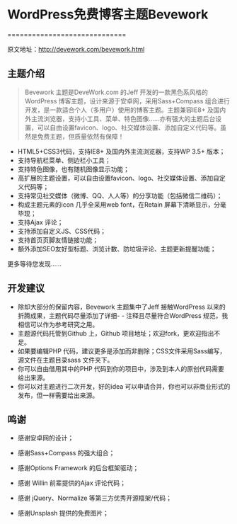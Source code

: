 # WordPress免费博客主题Bevework

=============================

原文地址：http://devework.com/bevework.html

## 主题介绍

> Bevework 主题是DeveWork.com 的Jeff 开发的一款黑色系风格的WordPress 博客主题，设计来源于安卓网，采用Sass+Compass 组合进行开发，是一款适合个人（多用户）使用的博客主题。主题兼容IE8+ 及国内外主流浏览器，支持小工具、菜单、特色图像……亦有强大的主题后台设置，可以自由设置favicon、logo、社交媒体设置、添加自定义代码等。虽然是免费主题，但质量依然有保障！

- HTML5+CSS3代码，支持IE8+ 及国内外主流浏览器，支持WP 3.5+ 版本；
- 支持导航栏菜单、侧边栏小工具；
- 支持特色图像，也有随机图像显示功能；
- 高扩展的主题设置，可以自由设置favicon、logo、社交媒体设置、添加自定义代码等；
- 支持常见社交媒体（微博、QQ、人人等）的分享功能（包括微信二维码）；
- 构成主题元素的icon 几乎全采用web font，在Retain 屏幕下清晰显示，分毫毕现；
- 支持Ajax 评论；
- 支持添加自定义JS、CSS代码；
- 支持首页页脚友情链接功能；
- 额外添加SEO友好型标题、浏览计数、防垃圾评论、主题更新提醒功能；

更多等待您发现……

## 开发建议

- 除却大部分的保留内容，Bevework 主题集中了Jeff 接触WordPress 以来的折腾成果，主题代码尽量添加了详细- - 注释且尽量符合WordPress 规范，我相信可以作为参考研究之用。
- 主题源代码托管到Github 上，Github 项目地址；欢迎fork，更欢迎指出不足。
- 如果要编辑PHP 代码，建议更多是添加而非删除；CSS文件采用Sass编写，源文件在主题目录sass 文件夹下。
- 你可以自由借用其中的PHP 代码到你的项目中，涉及到本人的原创代码需要给出来源。
- 你可以对主题进行二次开发，好的idea 可以申请合并，你也可以非商业形式的发布，但一样需要给出来源。

## 鸣谢

- 感谢安卓网的设计；

- 感谢Sass+Compass 的强大组合；

- 感谢Options Framework  的后台框架驱动；

- 感谢 Willin 前辈提供的Ajax 评论代码；

- 感谢 jQuery、Normalize 等第三方优秀开源框架/代码；

- 感谢Unsplash 提供的免费图片；